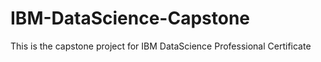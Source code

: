 # IBM-DataScience-Capstone
This is the capstone project for IBM DataScience Professional Certificate
